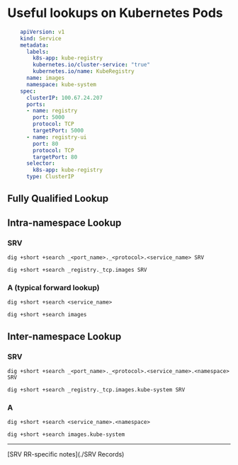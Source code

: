 

# Useful lookups on Kubernetes Pods

```yaml
    apiVersion: v1
    kind: Service
    metadata:
      labels:
        k8s-app: kube-registry
        kubernetes.io/cluster-service: "true"
        kubernetes.io/name: KubeRegistry
      name: images
      namespace: kube-system
    spec:
      clusterIP: 100.67.24.207
      ports:
      - name: registry
        port: 5000
        protocol: TCP
        targetPort: 5000
      - name: registry-ui
        port: 80
        protocol: TCP
        targetPort: 80
      selector:
        k8s-app: kube-registry
      type: ClusterIP

```

## Fully Qualified Lookup



## Intra-namespace Lookup

### SRV

`dig +short +search _<port_name>._<protocol>.<service_name> SRV`

`dig +short +search _registry._tcp.images SRV`

### A (typical forward lookup)

`dig +short +search <service_name>`

`dig +short +search images`


## Inter-namespace Lookup

### SRV

`dig +short +search _<port_name>._<protocol>.<service_name>.<namespace> SRV`

`dig +short +search _registry._tcp.images.kube-system SRV`


### A 

`dig +short +search <service_name>.<namespace>`

`dig +short +search images.kube-system`



---

[SRV RR-specific notes](./SRV Records)

